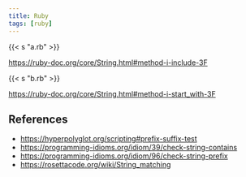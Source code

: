 ```yaml
---
title: Ruby
tags: [ruby]
---
```


{{< s "a.rb" >}}

<https://ruby-doc.org/core/String.html#method-i-include-3F>

{{< s "b.rb" >}}

<https://ruby-doc.org/core/String.html#method-i-start_with-3F>

## References

- <https://hyperpolyglot.org/scripting#prefix-suffix-test>
- <https://programming-idioms.org/idiom/39/check-string-contains>
- <https://programming-idioms.org/idiom/96/check-string-prefix>
- <https://rosettacode.org/wiki/String_matching>
